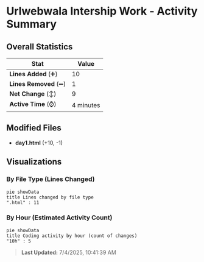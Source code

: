 # Urlwebwala Intership Work - Activity Summary 

## Overall Statistics

| Stat                   | Value                                                             |
| ---------------------- | ----------------------------------------------------------------- |
| **Lines Added** (➕)   | 10                                          |
| **Lines Removed** (➖) | 1                                        |
| **Net Change** (↕)    | 9                |
| **Active Time** (⌚)   | 4 minutes |


## Modified Files
- **day1.html** (+10, -1)

## Visualizations

### By File Type (Lines Changed)

```mermaid
pie showData
title Lines changed by file type
".html" : 11
```

### By Hour (Estimated Activity Count)

```mermaid
pie showData
title Coding activity by hour (count of changes)
"10h" : 5
```


> **Last Updated:** 7/4/2025, 10:41:39 AM